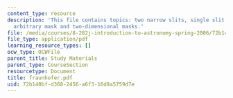 ```yaml
---
content_type: resource
description: 'This file contains topics: two narrow slits, single slit of finite width,
  arbitrary mask and two-dimensional masks.'
file: /media/courses/8-282j-introduction-to-astronomy-spring-2006/72b140bfd3682456a6f316d8a5759d7e_fraunhofer.pdf
file_type: application/pdf
learning_resource_types: []
ocw_type: OCWFile
parent_title: Study Materials
parent_type: CourseSection
resourcetype: Document
title: fraunhofer.pdf
uid: 72b140bf-d368-2456-a6f3-16d8a5759d7e
---
```

